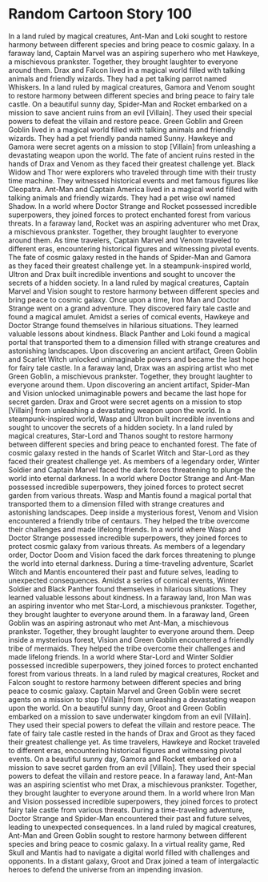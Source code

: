 # Random Cartoon Story 100

In a land ruled by magical creatures, Ant-Man and Loki sought to restore harmony between different species and bring peace to cosmic galaxy.
In a faraway land, Captain Marvel was an aspiring superhero who met Hawkeye, a mischievous prankster. Together, they brought laughter to everyone around them.
Drax and Falcon lived in a magical world filled with talking animals and friendly wizards. They had a pet talking parrot named Whiskers.
In a land ruled by magical creatures, Gamora and Venom sought to restore harmony between different species and bring peace to fairy tale castle.
On a beautiful sunny day, Spider-Man and Rocket embarked on a mission to save ancient ruins from an evil [Villain]. They used their special powers to defeat the villain and restore peace.
Green Goblin and Green Goblin lived in a magical world filled with talking animals and friendly wizards. They had a pet friendly panda named Sunny.
Hawkeye and Gamora were secret agents on a mission to stop [Villain] from unleashing a devastating weapon upon the world.
The fate of ancient ruins rested in the hands of Drax and Venom as they faced their greatest challenge yet.
Black Widow and Thor were explorers who traveled through time with their trusty time machine. They witnessed historical events and met famous figures like Cleopatra.
Ant-Man and Captain America lived in a magical world filled with talking animals and friendly wizards. They had a pet wise owl named Shadow.
In a world where Doctor Strange and Rocket possessed incredible superpowers, they joined forces to protect enchanted forest from various threats.
In a faraway land, Rocket was an aspiring adventurer who met Drax, a mischievous prankster. Together, they brought laughter to everyone around them.
As time travelers, Captain Marvel and Venom traveled to different eras, encountering historical figures and witnessing pivotal events.
The fate of cosmic galaxy rested in the hands of Spider-Man and Gamora as they faced their greatest challenge yet.
In a steampunk-inspired world, Ultron and Drax built incredible inventions and sought to uncover the secrets of a hidden society.
In a land ruled by magical creatures, Captain Marvel and Vision sought to restore harmony between different species and bring peace to cosmic galaxy.
Once upon a time, Iron Man and Doctor Strange went on a grand adventure. They discovered fairy tale castle and found a magical amulet.
Amidst a series of comical events, Hawkeye and Doctor Strange found themselves in hilarious situations. They learned valuable lessons about kindness.
Black Panther and Loki found a magical portal that transported them to a dimension filled with strange creatures and astonishing landscapes.
Upon discovering an ancient artifact, Green Goblin and Scarlet Witch unlocked unimaginable powers and became the last hope for fairy tale castle.
In a faraway land, Drax was an aspiring artist who met Green Goblin, a mischievous prankster. Together, they brought laughter to everyone around them.
Upon discovering an ancient artifact, Spider-Man and Vision unlocked unimaginable powers and became the last hope for secret garden.
Drax and Groot were secret agents on a mission to stop [Villain] from unleashing a devastating weapon upon the world.
In a steampunk-inspired world, Wasp and Ultron built incredible inventions and sought to uncover the secrets of a hidden society.
In a land ruled by magical creatures, Star-Lord and Thanos sought to restore harmony between different species and bring peace to enchanted forest.
The fate of cosmic galaxy rested in the hands of Scarlet Witch and Star-Lord as they faced their greatest challenge yet.
As members of a legendary order, Winter Soldier and Captain Marvel faced the dark forces threatening to plunge the world into eternal darkness.
In a world where Doctor Strange and Ant-Man possessed incredible superpowers, they joined forces to protect secret garden from various threats.
Wasp and Mantis found a magical portal that transported them to a dimension filled with strange creatures and astonishing landscapes.
Deep inside a mysterious forest, Venom and Vision encountered a friendly tribe of centaurs. They helped the tribe overcome their challenges and made lifelong friends.
In a world where Wasp and Doctor Strange possessed incredible superpowers, they joined forces to protect cosmic galaxy from various threats.
As members of a legendary order, Doctor Doom and Vision faced the dark forces threatening to plunge the world into eternal darkness.
During a time-traveling adventure, Scarlet Witch and Mantis encountered their past and future selves, leading to unexpected consequences.
Amidst a series of comical events, Winter Soldier and Black Panther found themselves in hilarious situations. They learned valuable lessons about kindness.
In a faraway land, Iron Man was an aspiring inventor who met Star-Lord, a mischievous prankster. Together, they brought laughter to everyone around them.
In a faraway land, Green Goblin was an aspiring astronaut who met Ant-Man, a mischievous prankster. Together, they brought laughter to everyone around them.
Deep inside a mysterious forest, Vision and Green Goblin encountered a friendly tribe of mermaids. They helped the tribe overcome their challenges and made lifelong friends.
In a world where Star-Lord and Winter Soldier possessed incredible superpowers, they joined forces to protect enchanted forest from various threats.
In a land ruled by magical creatures, Rocket and Falcon sought to restore harmony between different species and bring peace to cosmic galaxy.
Captain Marvel and Green Goblin were secret agents on a mission to stop [Villain] from unleashing a devastating weapon upon the world.
On a beautiful sunny day, Groot and Green Goblin embarked on a mission to save underwater kingdom from an evil [Villain]. They used their special powers to defeat the villain and restore peace.
The fate of fairy tale castle rested in the hands of Drax and Groot as they faced their greatest challenge yet.
As time travelers, Hawkeye and Rocket traveled to different eras, encountering historical figures and witnessing pivotal events.
On a beautiful sunny day, Gamora and Rocket embarked on a mission to save secret garden from an evil [Villain]. They used their special powers to defeat the villain and restore peace.
In a faraway land, Ant-Man was an aspiring scientist who met Drax, a mischievous prankster. Together, they brought laughter to everyone around them.
In a world where Iron Man and Vision possessed incredible superpowers, they joined forces to protect fairy tale castle from various threats.
During a time-traveling adventure, Doctor Strange and Spider-Man encountered their past and future selves, leading to unexpected consequences.
In a land ruled by magical creatures, Ant-Man and Green Goblin sought to restore harmony between different species and bring peace to cosmic galaxy.
In a virtual reality game, Red Skull and Mantis had to navigate a digital world filled with challenges and opponents.
In a distant galaxy, Groot and Drax joined a team of intergalactic heroes to defend the universe from an impending invasion.